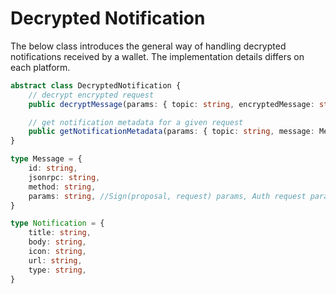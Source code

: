 # Decrypted Notification

The below class introduces the general way of handling decrypted notifications received by a wallet. The implementation details differs on each platform.

```typescript
abstract class DecryptedNotification {
    // decrypt encrypted request
    public decryptMessage(params: { topic: string, encryptedMessage: string }): Promise<Message>;

    // get notification metadata for a given request
    public getNotificationMetadata(params: { topic: string, message: Message }): Promise<Notification>;
}

type Message = {
    id: string,
    jsonrpc: string, 
    method: string, 
    params: string, //Sign(proposal, request) params, Auth request params, Notify params
}

type Notification = {
    title: string,
    body: string,
    icon: string,
    url: string,
    type: string,
}